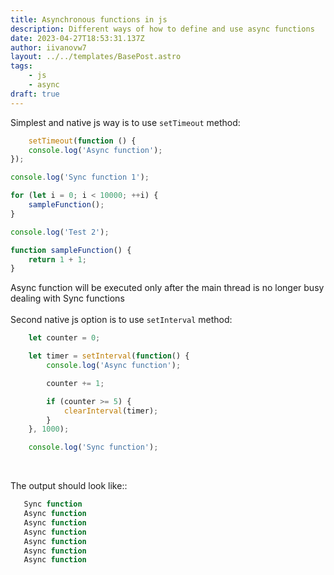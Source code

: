 ```yaml
---
title: Asynchronous functions in js
description: Different ways of how to define and use async functions
date: 2023-04-27T18:53:31.137Z
author: iivanovw7
layout: ../../templates/BasePost.astro
tags:
    - js
    - async
draft: true
---
```


Simplest and native js way is to use `setTimeout` method:

```javascript
    setTimeout(function () {
    console.log('Async function');
});

console.log('Sync function 1');

for (let i = 0; i < 10000; ++i) {
    sampleFunction();
}

console.log('Test 2');

function sampleFunction() {
    return 1 + 1;
}
```

Async function will be executed only after the main thread is no longer busy dealing with Sync functions
<br />
<br />
Second native js option is to use `setInterval` method:

```javascript
    let counter = 0;

    let timer = setInterval(function() {
        console.log('Async function');

        counter += 1;

        if (counter >= 5) {
            clearInterval(timer);
        }
    }, 1000);

    console.log('Sync function');
```

<br />

The output should look like::

```javascript
   Sync function
   Async function
   Async function
   Async function
   Async function
   Async function
   Async function
```

<br />
